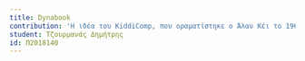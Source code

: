```yaml
---
title: Dynabook
contribution: 'Η ιδέα του KiddiComp, που οραματίστηκε ο Άλαν Κέι το 1968 ενώ ήταν υποψήφιος διδάκτορας,[2][3] και αργότερα αναπτύχθηκε και περιγράφηκε ως το Dynabook στην πρότασή του το 1972 «Ένας προσωπικός υπολογιστής για παιδιά όλων των ηλικιών»,[1] περιγράφει τις απαιτήσεις για μια εννοιολογική φορητή εκπαιδευτική συσκευή που θα προσφέρει παρόμοια λειτουργικότητα με αυτήν που παρέχεται τώρα μέσω φορητού υπολογιστή ή (σε ορισμένες από τις άλλες ενσαρκώσεις του) tablet ή υπολογιστή με σχιστόλιθο, με εξαίρεση την απαίτηση για οποιαδήποτε συσκευή Dynabook που προσφέρει σχεδόν αιώνια διάρκεια μπαταρίας. Οι ενήλικες μπορούσαν επίσης να χρησιμοποιήσουν ένα Dynabook, αλλά το κοινό-στόχος ήταν τα παιδιά.'
student: Τζουρμανάς Δημήτρης 
id: Π2018140
---
```

